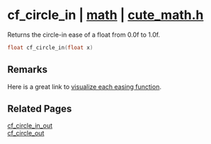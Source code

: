 # cf_circle_in | [math](https://github.com/RandyGaul/cute_framework/blob/master/docs/math/README.md) | [cute_math.h](https://github.com/RandyGaul/cute_framework/blob/master/include/cute_math.h)

Returns the circle-in ease of a float from 0.0f to 1.0f.

```cpp
float cf_circle_in(float x)
```

## Remarks

Here is a great link to [visualize each easing function](https://easings.net/).

## Related Pages

[cf_circle_in_out](https://github.com/RandyGaul/cute_framework/blob/master/docs/math/cf_circle_in_out.md)  
[cf_circle_out](https://github.com/RandyGaul/cute_framework/blob/master/docs/math/cf_circle_out.md)  
